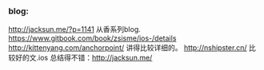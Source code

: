 ### blog:
http://jacksun.me/?p=1141 从香系列blog. 
https://www.gitbook.com/book/zsisme/ios-/details
http://kittenyang.com/anchorpoint/
讲得比较详细的。
http://nshipster.cn/  比较好的文.ios 总结得不错：http://jacksun.me/
